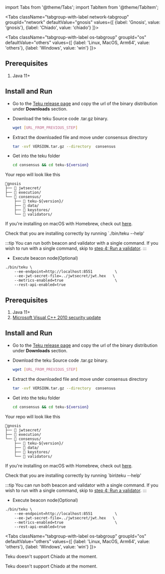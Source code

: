 import Tabs from '@theme/Tabs';
import TabItem from '@theme/TabItem';


<Tabs className="tabgroup-with-label network-tabgroup" groupId="network" defaultValue="gnosis" values={[
    {label: 'Gnosis', value: 'gnosis'},
    {label: 'Chiado', value: 'chiado'}
]}>
<TabItem value="gnosis">

<Tabs className="tabgroup-with-label os-tabgroup" groupId="os" defaultValue="others" values={[
{label: 'Linux, MacOS, Arm64', value: 'others'},
{label: 'Windows', value: 'win'}
]}>
<TabItem value="others">

## Prerequisites
1. Java 11+


## Install and Run

- Go to the [Teku release page](https://github.com/ConsenSys/teku/releases) and copy the url of the binary distribution under **Downloads** section.


- Download the teku Source code .tar.gz binary.
    ```bash
    wget [URL_FROM_PREVIOUS_STEP]
    ```

- Extract the downloaded file and move under consensus directory
    ```bash
    tar -xvf VERSION.tar.gz --directory  consensus
    ```

- Get into the teku folder
    ```bash
    cd consensus && cd teku-${version} 
    ```

Your repo will look like this



```
📂gnosis
├── 📂 jwtsecret/
├── 📂 execution/
└── 📂 consensus/
    ├── 📂 teku-${version}/
    ├── 📂 data/
    ├── 📂 keystores/
    └── 📂 validators/
```

If you're installing on macOS with Homebrew, check out [here](https://docs.teku.consensys.net/en/latest/HowTo/Get-Started/Installation-Options/Install-Binaries/#macos-with-homebrew).

Check that you are installing correctly by running `./bin/teku --help'


:::tip
You can run both beacon and validator with a single command. If you wish to run with a single command, skip to [step 4: Run a validator](../../README.md#step-4-run-a-validator).
:::

- Execute beacon node(Optional)

```
./bin/teku \
    --ee-endpoint=http://localhost:8551          \
    --ee-jwt-secret-file=../jwtsecret/jwt.hex   \
    --metrics-enabled=true                       \
    --rest-api-enabled=true
```

</TabItem>

<TabItem value="win">

## Prerequisites
1. Java 11+
2. [Microsoft Visual C++ 2010 security update](https://www.microsoft.com/en-us/download/details.aspx?id=26999)

## Install and Run

- Go to the [Teku release page](https://github.com/ConsenSys/teku/releases) and copy the url of the binary distribution under **Downloads** section.


- Download the teku Source code .tar.gz binary.
    ```bash
    wget [URL_FROM_PREVIOUS_STEP]
    ```

- Extract the downloaded file and move under consensus directory
    ```bash
    tar -xvf VERSION.tar.gz --directory  consensus
    ```

- Get into the teku folder
    ```bash
    cd consensus && cd teku-${version} 
    ```

Your repo will look like this



```
📂gnosis
├── 📂 jwtsecret/
├── 📂 execution/
└── 📂 consensus/
    ├── 📂 teku-${version}/
    ├── 📂 data/
    ├── 📂 keystores/
    └── 📂 validators/
```

If you're installing on macOS with Homebrew, check out [here](https://docs.teku.consensys.net/en/latest/HowTo/Get-Started/Installation-Options/Install-Binaries/#macos-with-homebrew).

Check that you are installing correctly by running `bin\teku --help'


:::tip
You can run both beacon and validator with a single command. If you wish to run with a single command, skip to [step 4: Run a validator](../../README.md#step-4-run-a-validator).
:::

- Execute beacon node(Optional)

```
./bin/teku \
    --ee-endpoint=http://localhost:8551          \
    --ee-jwt-secret-file=../jwtsecret/jwt.hex   \
    --metrics-enabled=true                       \
    --rest-api-enabled=true
```

</TabItem>
</Tabs>

</TabItem>
<TabItem value="chiado">

<Tabs className="tabgroup-with-label os-tabgroup" groupId="os" defaultValue="others" values={[
{label: 'Linux, MacOS, Arm64', value: 'others'},
{label: 'Windows', value: 'win'}
]}>
<TabItem value="others">

Teku doesn't support Chiado at the moment.

</TabItem>
<TabItem value="win">

Teku doesn't support Chiado at the moment.

</TabItem>
</Tabs>

</TabItem>
</Tabs>